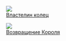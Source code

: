 ![](/books/sf_epic/Джон%20Рональд%20Руэл%20Толкин/Властелин%20колец.jpg)  
[Властелин колец](/books/sf_epic/Джон%20Рональд%20Руэл%20Толкин/Властелин%20колец)

![](/books/sf_epic/Джон%20Рональд%20Руэл%20Толкин/Возвращение%20Короля.jpg)  
[Возвращение Короля](/books/sf_epic/Джон%20Рональд%20Руэл%20Толкин/Возвращение%20Короля)
